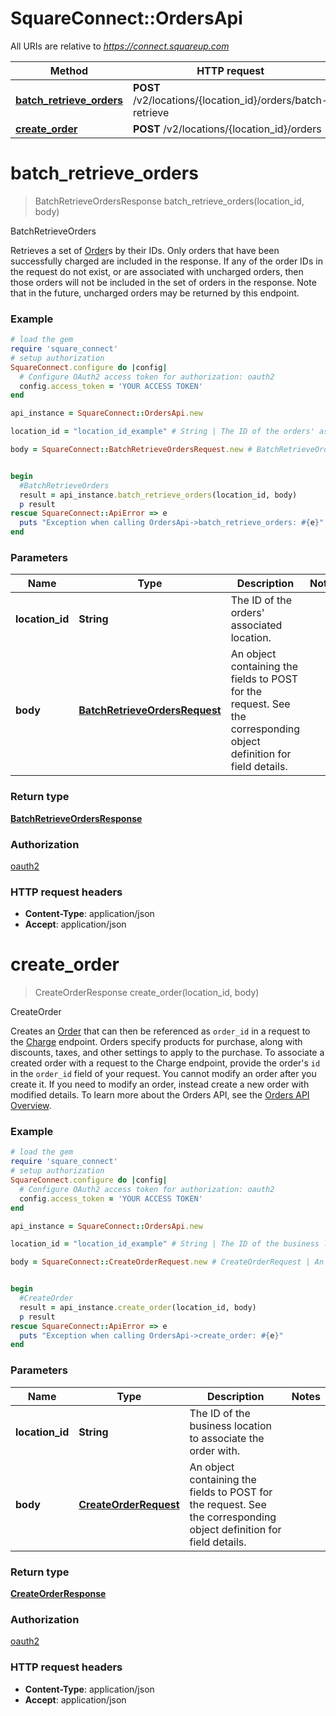 # SquareConnect::OrdersApi

All URIs are relative to *https://connect.squareup.com*

Method | HTTP request | Description
------------- | ------------- | -------------
[**batch_retrieve_orders**](OrdersApi.md#batch_retrieve_orders) | **POST** /v2/locations/{location_id}/orders/batch-retrieve | BatchRetrieveOrders
[**create_order**](OrdersApi.md#create_order) | **POST** /v2/locations/{location_id}/orders | CreateOrder


# **batch_retrieve_orders**
> BatchRetrieveOrdersResponse batch_retrieve_orders(location_id, body)

BatchRetrieveOrders

Retrieves a set of [Order](#type-order)s by their IDs. Only orders that have been successfully charged are included in the response.  If any of the order IDs in the request do not exist, or are associated with uncharged orders, then those orders will not be included in the set of orders in the response.  Note that in the future, uncharged orders may be returned by this endpoint.

### Example
```ruby
# load the gem
require 'square_connect'
# setup authorization
SquareConnect.configure do |config|
  # Configure OAuth2 access token for authorization: oauth2
  config.access_token = 'YOUR ACCESS TOKEN'
end

api_instance = SquareConnect::OrdersApi.new

location_id = "location_id_example" # String | The ID of the orders' associated location.

body = SquareConnect::BatchRetrieveOrdersRequest.new # BatchRetrieveOrdersRequest | An object containing the fields to POST for the request.  See the corresponding object definition for field details.


begin
  #BatchRetrieveOrders
  result = api_instance.batch_retrieve_orders(location_id, body)
  p result
rescue SquareConnect::ApiError => e
  puts "Exception when calling OrdersApi->batch_retrieve_orders: #{e}"
end
```

### Parameters

Name | Type | Description  | Notes
------------- | ------------- | ------------- | -------------
 **location_id** | **String**| The ID of the orders&#39; associated location. | 
 **body** | [**BatchRetrieveOrdersRequest**](BatchRetrieveOrdersRequest.md)| An object containing the fields to POST for the request.  See the corresponding object definition for field details. | 

### Return type

[**BatchRetrieveOrdersResponse**](BatchRetrieveOrdersResponse.md)

### Authorization

[oauth2](../README.md#oauth2)

### HTTP request headers

 - **Content-Type**: application/json
 - **Accept**: application/json



# **create_order**
> CreateOrderResponse create_order(location_id, body)

CreateOrder

Creates an [Order](#type-order) that can then be referenced as `order_id` in a request to the [Charge](#endpoint-charge) endpoint. Orders specify products for purchase, along with discounts, taxes, and other settings to apply to the purchase.  To associate a created order with a request to the Charge endpoint, provide the order's `id` in the `order_id` field of your request.  You cannot modify an order after you create it. If you need to modify an order, instead create a new order with modified details.  To learn more about the Orders API, see the [Orders API Overview](https://docs.connect.squareup.com/articles/orders-api-overview).

### Example
```ruby
# load the gem
require 'square_connect'
# setup authorization
SquareConnect.configure do |config|
  # Configure OAuth2 access token for authorization: oauth2
  config.access_token = 'YOUR ACCESS TOKEN'
end

api_instance = SquareConnect::OrdersApi.new

location_id = "location_id_example" # String | The ID of the business location to associate the order with.

body = SquareConnect::CreateOrderRequest.new # CreateOrderRequest | An object containing the fields to POST for the request.  See the corresponding object definition for field details.


begin
  #CreateOrder
  result = api_instance.create_order(location_id, body)
  p result
rescue SquareConnect::ApiError => e
  puts "Exception when calling OrdersApi->create_order: #{e}"
end
```

### Parameters

Name | Type | Description  | Notes
------------- | ------------- | ------------- | -------------
 **location_id** | **String**| The ID of the business location to associate the order with. | 
 **body** | [**CreateOrderRequest**](CreateOrderRequest.md)| An object containing the fields to POST for the request.  See the corresponding object definition for field details. | 

### Return type

[**CreateOrderResponse**](CreateOrderResponse.md)

### Authorization

[oauth2](../README.md#oauth2)

### HTTP request headers

 - **Content-Type**: application/json
 - **Accept**: application/json



